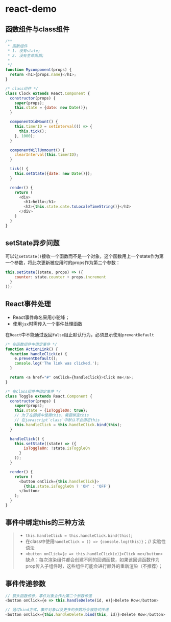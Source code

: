 # react-demo
## 函数组件与class组件
```javascript
/**
 * 函数组件
 * 1. 没有state;
 * 2. 没有生命周期;
 * 
 */
function Mycomponent(props) {
  return <h1>{props.name}</h1>;
}

/* class组件 */
class Clock extends React.Component {
  constructor(props) {
    super(props);
    this.state = {date: new Date()};
  }

  componentDidMount() {
    this.timerID = setInterval(() => {
      this.tick();
    }, 1000);
  }

  componentWillUnmount() {
    clearInterval(this.timerID);
  }

  tick() {
    this.setState({date: new Date()});
  }

  render() {
    return (
      <div>
        <h1>hello</h1>
        <h2>{this.state.date.toLocaleTimeString()}</h2>
      </div>
    )
  }
}
```

## setState异步问题
可以让`setState()`接收一个函数而不是一个对象，这个函数用上一个state作为第一个参数，将此次更新被应用时的props作为第二个参数：
```javascript
this.setState((state, props) => ({
    counter: state.counter + props.increment
  }
));
```

## React事件处理
* React事件命名采用小驼峰；
* 使用`jsx`时需传入一个事件处理函数

在`React`中不能通过返回`false`阻止默认行为，必须显示使用`preventDefault`
```javascript
/* 在函数组件中绑定事件 */
function ActionLink() {
  function handleClick(e) {
    e.preventDefault();
    console.log('The link was clicked.');
  }

  return <a href="#" onClick={handleClick}>Click me</a>;
}

/* 在class组件中绑定事件 */
class Toggle extends React.Component {
  constructor(props) {
    super(props);
    this.state = {isToggleOn: true};
    // 为了在回调中使用this，需要绑定this
    // 在javascript`class`中默认不会绑定this
    this.handleClick = this.handleClick.bind(this);
  }

  handleClick() {
    this.setState((state) => ({
        isToggleOn: !state.isToggleOn
      }
    ));
  }

  render() {
    return (
      <button onClick={this.handleClick}>
        {this.state.isToggleOn ? 'ON' : 'OFF'}
      </button>
    );
  }
}
```

## 事件中绑定this的三种方法
> * `this.handleClick = this.handleClick.bind(this)`;
> * 在class中使用`handleClick = () => {console.log(this)}`；// 实验性语法
> * `<button onClick={e => this.handleClick(e)}>Click me</button>`缺点：每次渲染组件都会创建不同的回调函数，如果该回调函数作为prop传入子组件时，这些组件可能会进行额外的重新渲染（不推荐）；


## 事件传递参数
```javascript
// 箭头函数传参，事件对象会作为第二个参数传递
<button onClick={e => this.handleDelete(id, e)}>Delete Row</button>

// 通过bind方式，事件对象以及更多的参数将会被隐式传递
<button onClick={this.handleDelete.bind(this, id)}>Delete Row</button>
```